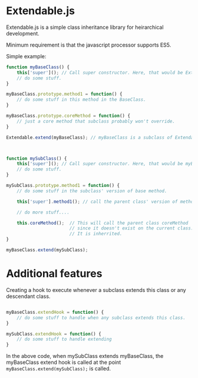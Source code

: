 Extendable.js
=============


Extendable.js is a simple class inheritance library for heirarchical development.

Minimum requirement is that the javascript processor supports ES5.

Simple example:

```javascript
function myBaseClass() {
    this['super'](); // Call super constructor. Here, that would be Extendable.
    // do some stuff.
}

myBaseClass.prototype.method1 = function() {
    // do some stuff in this method in the BaseClass.
}

myBaseClass.prototype.coreMethod = function() {
    // just a core method that subclass probably won't override.
}

Extendable.extend(myBaseClass); // myBaseClass is a subclass of Extendable. This is how it starts.



function mySubClass() {
    this['super'](); // Call super constructor. Here, that would be myBaseClass.
    // do some stuff.
}

mySubClass.prototype.method1 = function() {
    // do some stuff in the subclass' version of base method.

    this['super'].method1(); // call the parent class' version of method1.

    // do more stuff....

    this.coreMethod();  // This will call the parent class coreMethod
                        // since it doesn't exist on the current class.
                        // It is inherrited.
}

myBaseClass.extend(mySubClass);
```

Additional features
===================

Creating a hook to execute whenever a subclass extends this class or any descendant class.

```javascript

myBaseClass.extendHook = function() {
    // do some stuff to handle when any subclass extends this class.
}

mySubClass.extendHook = function() {
    // do some stuff to handle extending
}

```

In the above code, when mySubClass extends myBaseClass, the myBaseClass extend hook is called
at the point ``` myBaseClass.extend(mySubClass); ``` is called.
